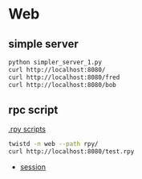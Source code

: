 # Web

## simple server

```bash
python simpler_server_1.py
curl http://localhost:8080/
curl http://localhost:8080/fred
curl http://localhost:8080/bob
```

## rpc script

[.rpy scripts](http://twistedmatrix.com/documents/current/web/howto/using-twistedweb.html#rpy-scripts)

```bash
twistd -n web --path rpy/
curl http://localhost:8080/test.rpy
```

- [session](http://twistedmatrix.com/documents/current/web/howto/using-twistedweb.html#session)